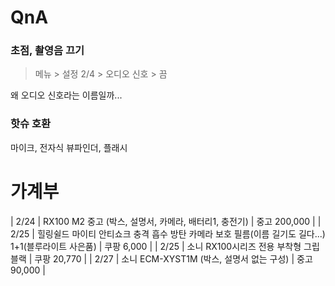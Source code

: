 # QnA
### 초점, 촬영음 끄기 

> 메뉴 > 설정 2/4 > 오디오 신호 > 끔

왜 오디오 신호라는 이름일까...

### 핫슈 호환

마이크,  전자식 뷰파인더, 플래시


# 가계부

| 2/24 | RX100 M2 중고 (박스, 설명서, 카메라, 배터리1, 충전기) | 중고 200,000 | 
| 2/25 | 힐링쉴드 마이티 안티쇼크 충격 흡수 방탄 카메라 보호 필름(이름 길기도 길다...) 1+1(블루라이트 사은품) | 쿠팡 6,000 |
| 2/25 | 소니 RX100시리즈 전용 부착형 그립 블랙 | 쿠팡 20,770 | 
| 2/27 | 소니 ECM-XYST1M (박스, 설명서 없는 구성) | 중고 90,000 |

